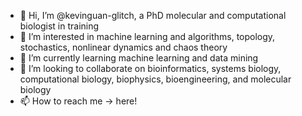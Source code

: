 - 👋 Hi, I’m @kevinguan-glitch, a PhD molecular and computational biologist in training
- 👀 I’m interested in machine learning and algorithms, topology, stochastics, nonlinear dynamics and chaos theory 
- 🌱 I’m currently learning machine learning and data mining 
- 💞️ I’m looking to collaborate on bioinformatics, systems biology, computational biology, biophysics, bioengineering, and molecular biology
- 📫 How to reach me -> here! 

<!---
kevinguan-glitch/kevinguan-glitch is a ✨ special ✨ repository because its `README.md` (this file) appears on your GitHub profile.
You can click the Preview link to take a look at your changes.
--->
